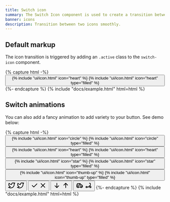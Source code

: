 ```yaml
---
title: Switch icon
summary: The Switch Icon component is used to create a transition between two icons. You can use any icon, both line and filled version.
banner: icons
description: Transition between two icons smoothly.
---
```


## Default markup

The icon transition is triggered by adding an `.active` class to the `switch-icon` component.

{% capture html -%}
<button class="switch-icon" data-bs-toggle="switch-icon">
  <span class="switch-icon-a text-secondary">
    {% include "ui/icon.html" icon="heart" %}
  </span>
  <span class="switch-icon-b text-red">
    {% include "ui/icon.html" icon="heart" type="filled" %}
  </span>
</button>
{%- endcapture %}
{% include "docs/example.html" html=html %}

## Switch animations

You can also add a fancy animation to add variety to your button. See demo below:

{% capture html -%}
<button class="switch-icon" data-bs-toggle="switch-icon">
  <span class="switch-icon-a text-secondary">
    {% include "ui/icon.html" icon="circle" %}
  </span>
  <span class="switch-icon-b text-primary">
    {% include "ui/icon.html" icon="circle" type="filled" %}
  </span>
</button>
<button class="switch-icon switch-icon-fade" data-bs-toggle="switch-icon">
  <span class="switch-icon-a text-secondary">
    {% include "ui/icon.html" icon="heart" %}
  </span>
  <span class="switch-icon-b text-red">
    {% include "ui/icon.html" icon="heart" type="filled" %}
  </span>
</button>
<button class="switch-icon switch-icon-scale" data-bs-toggle="switch-icon">
  <span class="switch-icon-a text-secondary">
    {% include "ui/icon.html" icon="star" %}
  </span>
  <span class="switch-icon-b text-yellow">
    {% include "ui/icon.html" icon="star" type="filled" %}
  </span>
</button>
<button class="switch-icon switch-icon-flip" data-bs-toggle="switch-icon">
  <span class="switch-icon-a text-secondary">
    {% include "ui/icon.html" icon="thumb-up" %}
  </span>
  <span class="switch-icon-b text-facebook">
    {% include "ui/icon.html" icon="thumb-up" type="filled" %}
  </span>
</button>
<button class="switch-icon switch-icon-slide-up" data-bs-toggle="switch-icon">
  <span class="switch-icon-a text-secondary">
    <svg
      xmlns="http://www.w3.org/2000/svg"
      class="icon"
      width="24"
      height="24"
      viewBox="0 0 24 24"
      stroke-width="2"
      stroke="currentColor"
      fill="none"
      stroke-linecap="round"
      stroke-linejoin="round"
    >
      <path stroke="none" d="M0 0h24v24H0z" fill="none" />
      <path
        d="M22 4.01c-1 .49 -1.98 .689 -3 .99c-1.121 -1.265 -2.783 -1.335 -4.38 -.737s-2.643 2.06 -2.62 3.737v1c-3.245 .083 -6.135 -1.395 -8 -4c0 0 -4.182 7.433 4 11c-1.872 1.247 -3.739 2.088 -6 2c3.308 1.803 6.913 2.423 10.034 1.517c3.58 -1.04 6.522 -3.723 7.651 -7.742a13.84 13.84 0 0 0 .497 -3.753c-.002 -.249 1.51 -2.772 1.818 -4.013z"
      />
    </svg>
  </span>
  <span class="switch-icon-b text-twitter">
    <svg
      xmlns="http://www.w3.org/2000/svg"
      class="icon"
      width="24"
      height="24"
      viewBox="0 0 24 24"
      stroke-width="2"
      stroke="currentColor"
      fill="none"
      stroke-linecap="round"
      stroke-linejoin="round"
    >
      <path stroke="none" d="M0 0h24v24H0z" fill="none" />
      <path
        d="M22 4.01c-1 .49 -1.98 .689 -3 .99c-1.121 -1.265 -2.783 -1.335 -4.38 -.737s-2.643 2.06 -2.62 3.737v1c-3.245 .083 -6.135 -1.395 -8 -4c0 0 -4.182 7.433 4 11c-1.872 1.247 -3.739 2.088 -6 2c3.308 1.803 6.913 2.423 10.034 1.517c3.58 -1.04 6.522 -3.723 7.651 -7.742a13.84 13.84 0 0 0 .497 -3.753c-.002 -.249 1.51 -2.772 1.818 -4.013z"
      />
    </svg>
  </span>
</button>
<button class="switch-icon switch-icon-slide-left" data-bs-toggle="switch-icon">
  <span class="switch-icon-a text-secondary">
    <svg
      xmlns="http://www.w3.org/2000/svg"
      class="icon"
      width="24"
      height="24"
      viewBox="0 0 24 24"
      stroke-width="2"
      stroke="currentColor"
      fill="none"
      stroke-linecap="round"
      stroke-linejoin="round"
    >
      <path stroke="none" d="M0 0h24v24H0z" fill="none" />
      <path d="M5 12l5 5l10 -10" />
    </svg>
  </span>
  <span class="switch-icon-b text-red">
    <svg
      xmlns="http://www.w3.org/2000/svg"
      class="icon"
      width="24"
      height="24"
      viewBox="0 0 24 24"
      stroke-width="2"
      stroke="currentColor"
      fill="none"
      stroke-linecap="round"
      stroke-linejoin="round"
    >
      <path stroke="none" d="M0 0h24v24H0z" fill="none" />
      <line x1="18" y1="6" x2="6" y2="18" />
      <line x1="6" y1="6" x2="18" y2="18" />
    </svg>
  </span>
</button>
<button class="switch-icon switch-icon-slide-down" data-bs-toggle="switch-icon">
  <span class="switch-icon-a text-secondary">
    <svg
      xmlns="http://www.w3.org/2000/svg"
      class="icon"
      width="24"
      height="24"
      viewBox="0 0 24 24"
      stroke-width="2"
      stroke="currentColor"
      fill="none"
      stroke-linecap="round"
      stroke-linejoin="round"
    >
      <path stroke="none" d="M0 0h24v24H0z" fill="none" />
      <line x1="12" y1="5" x2="12" y2="19" />
      <line x1="18" y1="13" x2="12" y2="19" />
      <line x1="6" y1="13" x2="12" y2="19" />
    </svg>
  </span>
  <span class="switch-icon-b text-secondary">
    <svg
      xmlns="http://www.w3.org/2000/svg"
      class="icon"
      width="24"
      height="24"
      viewBox="0 0 24 24"
      stroke-width="2"
      stroke="currentColor"
      fill="none"
      stroke-linecap="round"
      stroke-linejoin="round"
    >
      <path stroke="none" d="M0 0h24v24H0z" fill="none" />
      <line x1="12" y1="5" x2="12" y2="19" />
      <line x1="18" y1="11" x2="12" y2="5" />
      <line x1="6" y1="11" x2="12" y2="5" />
    </svg>
  </span>
</button>
<button class="switch-icon switch-icon-slide-right" data-bs-toggle="switch-icon">
  <span class="switch-icon-a text-secondary">
    <svg
      xmlns="http://www.w3.org/2000/svg"
      class="icon"
      width="24"
      height="24"
      viewBox="0 0 24 24"
      stroke-width="2"
      stroke="currentColor"
      fill="none"
      stroke-linecap="round"
      stroke-linejoin="round"
    >
      <path stroke="none" d="M0 0h24v24H0z" fill="none" />
      <circle cx="7" cy="17" r="2" />
      <circle cx="17" cy="17" r="2" />
      <path d="M5 17h-2v-6l2 -5h9l4 5h1a2 2 0 0 1 2 2v4h-2m-4 0h-6m-6 -6h15m-6 0v-5" />
    </svg>
  </span>
  <span class="switch-icon-b text-secondary">
    <svg
      xmlns="http://www.w3.org/2000/svg"
      class="icon"
      width="24"
      height="24"
      viewBox="0 0 24 24"
      stroke-width="2"
      stroke="currentColor"
      fill="none"
      stroke-linecap="round"
      stroke-linejoin="round"
    >
      <path stroke="none" d="M0 0h24v24H0z" fill="none" />
      <circle cx="18" cy="17" r="2" />
      <circle cx="6" cy="17" r="2" />
      <path d="M8 17h5a6 6 0 0 1 5 -5v-5a2 2 0 0 0 -2 -2h-1" />
    </svg>
  </span>
</button>
{%- endcapture %}
{% include "docs/example.html" html=html %}
